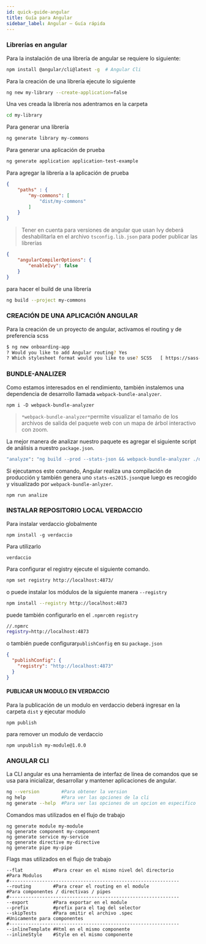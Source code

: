 ```yaml
---
id: quick-guide-angular
title: Guía para Angular
sidebar_label: Angular – Guía rápida
---
```


### Librerías en angular

Para la instalación de una librería de angular se requiere lo siguiente:

```bash
npm install @angular/cli@latest -g  # Angular Cli
```

Para la creación de una librería ejecute lo siguiente

```bash
ng new my-library --create-application=false  
```

Una ves creada la librería nos adentramos en la carpeta 

```bash
cd my-library
```

Para generar una librería 

```bash
ng generate library my-commons
```

Para generar una aplicación de prueba 

```bash
ng generate application application-test-example 
```

Para agregar la librería a la aplicación de prueba

```json
{
    "paths" : {
        "my-commons": [ 
            "dist/my-commons"
        ]
    }
}
```

> Tener en cuenta para versiones de angular que usan Ivy deberá deshabilitarla en el archivo `tsconfig.lib.json`  para poder publicar las librerías

```json
{
    "angularCompilerOptions": { 
        "enableIvy": false 
    }
}

```

para hacer el build de una librería

```bash
ng build --project my-commons
```

### CREACIÓN DE UNA APLICACIÓN ANGULAR

Para la creación de un proyecto de angular, activamos el routing y de preferencia scss 

```bash
$ ng new onboarding-app
? Would you like to add Angular routing? Yes
? Which stylesheet format would you like to use? SCSS   [ https://sass-lang.com/documentation/syntax#scss]
```

### BUNDLE-ANALIZER

Como estamos interesados en el rendimiento, también instalemos una dependencia de desarrollo llamada `webpack-bundle-analyzer`.

```
npm i -D webpack-bundle-analyzer
```

> `*webpack-bundle-analyzer*`permite visualizar el tamaño de los archivos de salida del paquete web con un mapa de árbol interactivo con zoom.

La mejor manera de analizar nuestro paquete es agregar el siguiente script de análisis a nuestro `package.json`.

```bash
"analyze": "ng build --prod --stats-json && webpack-bundle-analyzer ./dist/onboarding-app/stats-es2015.json"
```

Si ejecutamos este comando, Angular realiza una compilación de producción y también genera uno `stats-es2015.json`que luego es recogido y visualizado por `webpack-bundle-anlyzer`.

```shell
npm run analize
```

### INSTALAR REPOSITORIO LOCAL VERDACCIO

Para instalar verdaccio globalmente

```shell
npm install -g verdaccio
```

Para utilizarlo

```shell
verdaccio
```

Para configurar el registry ejecute el siguiente comando.

```bash
npm set registry http://localhost:4873/
```

o puede instalar los módulos de la siguiente manera `--registry`

```bash
npm install --registry http://localhost:4873
```

puede también configurarlo en el  `.npmrc`en `registry` 

```bash
//.npmrc
registry=http://localhost:4873
```

o también puede configurar`publishConfig` en su `package.json`

```json
{
  "publishConfig": {
    "registry": "http://localhost:4873"
  }
}
```

#### PUBLICAR UN MODULO EN VERDACCIO

Para la publicación de un modulo en verdaccio deberá ingresar en la carpeta `dist` y ejecutar modulo

```shell
npm publish
```

para remover un modulo de verdaccio

```shell
npm unpublish my-module@1.0.0
```

### ANGULAR CLI

La CLI angular es una herramienta de interfaz de línea de comandos que se usa para inicializar, desarrollar y mantener aplicaciones de angular.

```bash
ng --version        #Para obtener la version
ng help 			#Para ver las opciones de la cli
ng generate --help  #Para ver las opciones de un opcion en especifico
```

Comandos mas utilizados en el flujo de trabajo

```shell
ng generate module my-module
ng generate component my-component
ng generate service my-service
ng generate directive my-directive
ng generate pipe my-pipe
```

Flags mas utilizados en el flujo de trabajo

```shell
--flat     		 #Para crear en el mismo nivel del directorio
#Para Modulos
#--------------------------------------------------------------
--routing  		 #Para crear el routing en el module
#Para componentes / directivas / pipes
#--------------------------------------------------------------
--export		 #Para exportar en el module
--prefix         #prefix para el tag del selector
--skipTests		 #Para omitir el archivo .spec
#Unicamente para componentes
#--------------------------------------------------------------
--inlineTemplate #Html en el mismo componente
--inlineStyle	 #Style en el mismo componente
```

